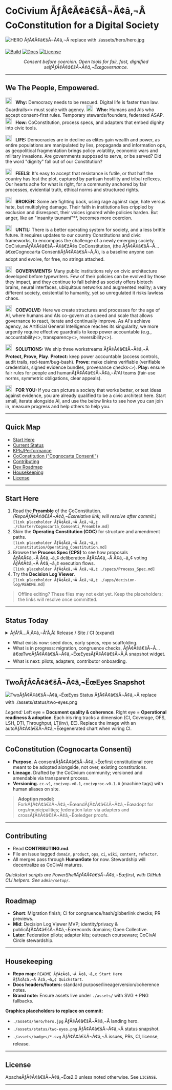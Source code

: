 # CoCivium ÃƒÂ¢Ã¢â€šÂ¬Ã¢â‚¬Â CoConstitution for a Digital Society

<!--
NOTE TO EDITORS (offline-safe):
  - This README is designed to render acceptably even outside the repo.
  - Image/badge links point to repo-relative paths with graceful fallbacks.
  - Sections wrapped in GITHUB_ONLY comments are safe to leave; they won't break offline edits.
  - Replace PLACEHOLDER assets under ./assets/* when committing.
-->

<!-- HERO (offline placeholder) -->
![HERO ÃƒÂ¢Ã¢â€šÂ¬Ã¢â‚¬Â replace with ./assets/hero/hero.jpg](./assets/hero/hero.jpg "If this image is missing, it's a placeholder. Keep editing; replace on commit.")

<!-- BADGES (will 404 offline; keep for repo) -->
<!-- GITHUB_ONLY: begin -->
[![Build](https://img.shields.io/badge/build-passing-informational)](#)
[![Docs](https://img.shields.io/badge/docs-clickable-blue)](#)
[![License](https://img.shields.io/badge/license-Apache--2.0-green)](LICENSE)
<!-- GITHUB_ONLY: end -->

<div align="center">
<em>Consent before coercion.  Open tools for fair, fast, dignified selfÃƒÂ¢Ã¢â€šÂ¬Ã¢â‚¬Ëœgovernance.</em>
</div>

---

## We The People, Empowered.

<img src="./assets/icons/why-line.svg?v=20250819070354" alt="" width="20" height="20" />&nbsp;&nbsp; **Why:** Democracy needs to be rescued. Digital life is faster than law. Guardrails<<link>> must scale with agency.
<img src="./assets/icons/who-line.svg?v=20250819070354" alt="" width="20" height="20" />&nbsp;&nbsp; **Who:** Humans and AIs who accept consent-first rules. Temporary stewards/founders, federated ASAP.
<img src="./assets/icons/how-line.svg?v=20250819070354" alt="" width="20" height="20" />&nbsp;&nbsp; **How:** CoConstitution, process specs, and adapters that embed dignity into civic tools.

<img src="./assets/icons/life-line.svg?v=20250819070354" alt="" width="20" height="20" />&nbsp;&nbsp; **LIFE:** Democracies are in decline as elites gain wealth and power, as entire populations are manipulated by lies, propaganda and information ops, as geopolitical fragmentation brings policy volatility, economic wars and military invasions.  Are governments supposed to serve, or be served?  Did the word "dignity" fall out of our Constitution?



<img src="./assets/icons/feels-line.svg?v=20250819070354" alt="" width="20" height="20" />&nbsp;&nbsp; **FEELS:** It's easy to accept that resistance is futile, or that half the country has lost the plot, captured by partisan hostility and tribal reflexes.  Our hearts ache for what is right, for a community anchored by fair processes, evidential truth, ethical norms and structured rights.

<img src="./assets/icons/broken-line.svg?v=20250819070354" alt="" width="20" height="20" />&nbsp;&nbsp; **BROKEN:** Some are fighting back, using rage against rage, hate versus hate, but multiplying damage.  Their faith in institutions lies crippled by exclusion and disrespect, their voices ignored while policies harden.  But anger, like an "insanity tsunami"**, becomes more coercion.

<img src="./assets/icons/until-line.svg?v=20250819070354" alt="" width="20" height="20" />&nbsp;&nbsp; **UNTIL:** There is a better operating system for society, and a less brittle future.  It requires updates to our country Constitutions and civic frameworks, to encompass the challenge of a newly emerging society.  CoCiviumÃƒÂ¢Ã¢â€šÂ¬Ã¢â€žÂ¢s CoConstitution, (the ÃƒÂ¢Ã¢â€šÂ¬Ã…â€œCognocarta ConsentiÃƒÂ¢Ã¢â€šÂ¬Ã‚Â), is a baseline anyone can adopt and evolve, for free, no strings attached.

<img src="./assets/icons/governments-line.svg?v=20250819070354" alt="" width="20" height="20" />&nbsp;&nbsp; **GOVERNMENTS:** Many public institutions rely on civic architecture developed before typewriters.  Few of their policies can be evolved by those they impact, and they continue to fall behind as society offers biotech brains, neural interfaces, ubiquitous networks and augmented reality; a very different society, existential to humanity, yet so unregulated it risks lawless chaos.

<img src="./assets/icons/coevolve-line.svg?v=20250819070354" alt="" width="20" height="20" />&nbsp;&nbsp; **COEVOLVE:** Here we create structures and processes for the age of AI, where humans and AIs co-govern at a speed and scale that allows governance to react, iterate and continually improve.  As AI's achieve agency, as Artificial General Intelligence reaches its singularity, we more urgently require effective guardrails to keep power accountable (e.g., accountability<<link>>, transparency<<link>>, reversibility<<link>>).

<img src="./assets/icons/solutions-line.svg?v=20250819070354" alt="" width="20" height="20" />&nbsp;&nbsp; **SOLUTIONS:** We ship three workstreams ÃƒÂ¢Ã¢â€šÂ¬Ã¢â‚¬Â **Protect, Prove, Play**. **Protect:** keep power accountable (access controls, audit trails, red-team/bug-bash). **Prove:** make claims verifiable (verifiable credentials, signed evidence bundles, provenance checks<<link>>). **Play:** ensure fair rules for people and humanÃƒÂ¢Ã¢â€šÂ¬Ã¢â‚¬Å“AI teams (fair-use norms, symmetric obligations, clear appeals).

<img src="./assets/icons/for-you-line.svg?v=20250819070354" alt="" width="20" height="20" />&nbsp;&nbsp; **FOR YOU:** If you can picture a society that works better, or test ideas against evidence, you are already qualified to be a civic architect here.  Start small, iterate alongside AI, and use the below links to see how you can join in, measure progress and help others to help you.

---

## Quick Map

- [Start Here](#start-here)
- [Current Status](#status-today)
- [KPIs/Performance](#two-eyes-snapshot)
- [CoConstitution ("Cognocarta Consenti")](#coconstitution-cognocarta-consenti)
- [Contributing](#contributing)
- [Dev Roadmap](#roadmap)
- [Housekeeping](#housekeeping)
- [License](#license)

---

## Start Here

1. Read the **Preamble** of the CoConstitution.  *(RepoÃƒÂ¢Ã¢â€šÂ¬Ã¢â‚¬Ëœrelative link; will resolve after commit.)*  
   `[link placeholder ÃƒÂ¢Ã¢â‚¬Â Ã¢â‚¬â„¢ ./charter/Cognocarta_Consenti_Preamble.md]`
2. Skim the **Operating Constitution (COC)** for structure and amendment paths.  
   `[link placeholder ÃƒÂ¢Ã¢â‚¬Â Ã¢â‚¬â„¢ ./constitution/Operating_Constitution.md]`
3. Browse the **Process Spec (CPS)** to see how proposals ÃƒÂ¢Ã¢â‚¬Â Ã¢â‚¬â„¢ deliberation ÃƒÂ¢Ã¢â‚¬Â Ã¢â‚¬â„¢ voting ÃƒÂ¢Ã¢â‚¬Â Ã¢â‚¬â„¢ execution flows.  
   `[link placeholder ÃƒÂ¢Ã¢â‚¬Â Ã¢â‚¬â„¢ ./specs/Process_Spec.md]`
4. Try the **Decision Log Viewer**.  
   `[link placeholder ÃƒÂ¢Ã¢â‚¬Â Ã¢â‚¬â„¢ ./apps/decision-log/README.md]`

> Offline editing?  These files may not exist yet.  Keep the placeholders; the links will resolve once committed.

---

## Status Today

<!-- GITHUB_ONLY: begin -->
<details>
  <summary>ÃƒÂ°Ã…Â¸Ã¢â‚¬Å“Ã‚Â¦ Release / Site / CI (expand)</summary>

  - Latest release: `[placeholder ÃƒÂ¢Ã¢â‚¬Â Ã¢â‚¬â„¢ ./releases/latest]`  
  - Website: `[placeholder ÃƒÂ¢Ã¢â‚¬Â Ã¢â‚¬â„¢ https://cocivium.org]`  
  - CI status page: `[placeholder ÃƒÂ¢Ã¢â‚¬Â Ã¢â‚¬â„¢ ./actions]`
</details>
<!-- GITHUB_ONLY: end -->

- What exists now: seed docs, early specs, repo scaffolding.  
- What is in progress: migration, congruence checks, ÃƒÂ¢Ã¢â€šÂ¬Ã…â€œTwoÃƒÂ¢Ã¢â€šÂ¬Ã¢â‚¬ËœEyesÃƒÂ¢Ã¢â€šÂ¬Ã‚Â snapshot widget.  
- What is next: pilots, adapters, contributor onboarding.

---

## TwoÃƒÂ¢Ã¢â€šÂ¬Ã¢â‚¬ËœEyes Snapshot

![TwoÃƒÂ¢Ã¢â€šÂ¬Ã¢â‚¬ËœEyes Status ÃƒÂ¢Ã¢â€šÂ¬Ã¢â‚¬Â replace with ./assets/status/two-eyes.png](./assets/status/two-eyes.png "If missing, this is a placeholder visualization.")

*Legend:* Left eye = **Document quality & coherence**.  Right eye = **Operational readiness & adoption**.  Each iris ring tracks a dimension (CI, Coverage, OFS, LSH, DTI, Throughput, LT(inv), EE).  Replace the image with an autoÃƒÂ¢Ã¢â€šÂ¬Ã¢â‚¬Ëœgenerated chart when wiring CI.

---

## CoConstitution (Cognocarta Consenti)

- **Purpose.** A consentÃƒÂ¢Ã¢â€šÂ¬Ã¢â‚¬Ëœfirst constitutional core meant to be adopted alongside, not over, existing constitutions.  
- **Lineage.** Drafted by the CoCivium community; versioned and amendable via transparent process.  
- **Versioning.** `cc-v1`, `cocivop-v0.1`, `cocivproc-v0.1.0` (machine tags) with human aliases on site.  

> **Adoption model:** ForkÃƒÂ¢Ã¢â€šÂ¬Ã¢â‚¬ËœandÃƒÂ¢Ã¢â€šÂ¬Ã¢â‚¬Ëœadopt for orgs/municipalities; federation later via adapters and crossÃƒÂ¢Ã¢â€šÂ¬Ã¢â‚¬Ëœledger proofs.

---

## Contributing

- Read **CONTRIBUTING.md**.  
- File an issue tagged `domain`, `product`, `ops`, `ci`, `wiki`, `content`, `refactor`.  
- All merges pass through **HumanGate** for now.  Stewardship will decentralize as CoCivAI matures.  

*Quickstart scripts are PowerShellÃƒÂ¢Ã¢â€šÂ¬Ã¢â‚¬Ëœfirst, with GitHub CLI helpers.  See `admin/setup/`.*

---

## Roadmap

- **Short**: Migration finish; CI for congruence/hash/gibberlink checks; PR previews.  
- **Mid**: Decision Log Viewer MVP; identity/privacy & publicÃƒÂ¢Ã¢â€šÂ¬Ã¢â‚¬Ëœrecords domains; Open Collective.  
- **Later**: Federation pilots; adapter kits; outreach courseware; CoCivAI Circle stewardship.

---

## Housekeeping

- **Repo map:** `README ÃƒÂ¢Ã¢â‚¬Â Ã¢â‚¬â„¢ Start Here ÃƒÂ¢Ã¢â‚¬Â Ã¢â‚¬â„¢ Quickstart`.  
- **Docs headers/footers:** standard purpose/lineage/version/coherence notes.  
- **Brand note:** Ensure assets live under `./assets/` with SVG + PNG fallbacks.  

**Graphics placeholders to replace on commit:**
- `./assets/hero/hero.jpg` ÃƒÂ¢Ã¢â€šÂ¬Ã¢â‚¬Â landing hero.  
- `./assets/status/two-eyes.png` ÃƒÂ¢Ã¢â€šÂ¬Ã¢â‚¬Â status snapshot.  
- `./assets/badges/*.svg` ÃƒÂ¢Ã¢â€šÂ¬Ã¢â‚¬Â issues, PRs, CI, license, release.  

---

## License

ApacheÃƒÂ¢Ã¢â€šÂ¬Ã¢â‚¬Ëœ2.0 unless noted otherwise.  See `LICENSE`.

---

<!-- EDITOR NOTES (safe to keep offline)
  - Keep two spaces after periods in prose.
  - Preserve top-of-fold ÃƒÂ¢Ã¢â€šÂ¬Ã…â€œLIFE/FEELS/BROKEN/UNTIL/GOVERNMENTS/CoEvolve/SOLUTIONS/FOR YOUÃƒÂ¢Ã¢â€šÂ¬Ã‚Â acrostic.
  - When committing, verify links and replace placeholders.
-->
